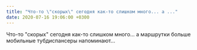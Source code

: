```yaml
---
title: "Что-то \"скорых\" сегодня как-то слишком много... а ..."
date: 2020-07-16 19:06:00 +0300
---
```


Что-то "скорых" сегодня как-то слишком много... а маршрутки больше мобильные тубдиспансеры напоминают...

